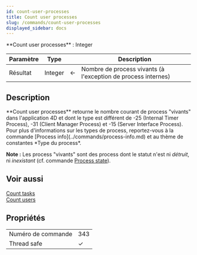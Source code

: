 ```yaml
---
id: count-user-processes
title: Count user processes
slug: /commands/count-user-processes
displayed_sidebar: docs
---
```


<!--REF #_command_.Count user processes.Syntax-->**Count user processes**  : Integer<!-- END REF-->
<!--REF #_command_.Count user processes.Params-->
| Paramètre | Type |  | Description |
| --- | --- | --- | --- |
| Résultat | Integer | &#8592; | Nombre de process vivants (à l'exception de process internes) |

<!-- END REF-->

## Description 

<!--REF #_command_.Count user processes.Summary-->**Count user processes** retourne le nombre courant de process "vivants" dans l'application 4D et dont le type est différent de -25 (Internal Timer Process), -31 (Client Manager Process) et -15 (Server Interface Process).<!-- END REF--> Pour plus d'informations sur les types de process, reportez-vous à la commande [Process info](../commands/process-info.md) et au thème de constantes *Type du process*. 

**Note :** Les process "vivants" sont des process dont le statut n'est ni *détruit*, ni *inexistant* (cf. commande [Process state](process-state.md)). 

## Voir aussi 

[Count tasks](count-tasks.md)  
[Count users](count-users.md)  

## Propriétés

|  |  |
| --- | --- |
| Numéro de commande | 343 |
| Thread safe | &check; |


